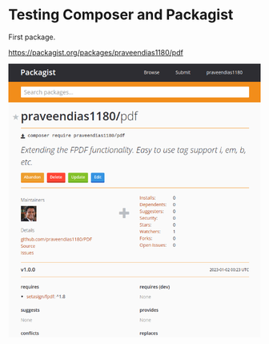# Testing Composer and Packagist

First package.

https://packagist.org/packages/praveendias1180/pdf

![](packagist.png)